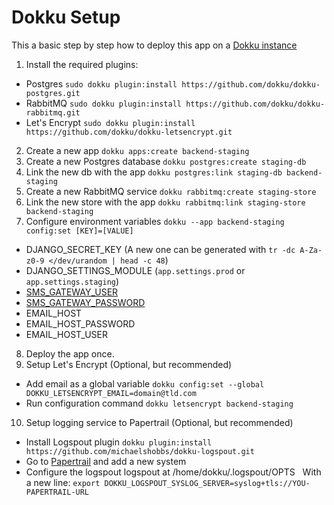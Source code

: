 # Dokku Setup

This a basic step by step how to deploy this app on a [Dokku instance](https://github.com/dokku/dokku)

1. Install the required plugins:
 - Postgres `sudo dokku plugin:install https://github.com/dokku/dokku-postgres.git`
 - RabbitMQ `sudo dokku plugin:install https://github.com/dokku/dokku-rabbitmq.git`
 - Let's Encrypt `sudo dokku plugin:install https://github.com/dokku/dokku-letsencrypt.git`
2. Create a new app `dokku apps:create backend-staging`
3. Create a new Postgres database `dokku postgres:create staging-db`
4. Link the new db with the app `dokku postgres:link staging-db backend-staging`
5. Create a new RabbitMQ service `dokku rabbitmq:create staging-store`
6. Link the new store with the app `dokku rabbitmq:link staging-store backend-staging`
7. Configure environment variables `dokku --app backend-staging config:set [KEY]=[VALUE]`
 - DJANGO_SECRET_KEY (A new one can be generated with `tr -dc A-Za-z0-9 </dev/urandom | head -c 48`)
 - DJANGO_SETTINGS_MODULE (`app.settings.prod` or `app.settings.staging`)
 - [SMS_GATEWAY_USER](https://smsgateway.me/admin/users/login#signup)
 - [SMS_GATEWAY_PASSWORD](https://smsgateway.me/admin/users/login#signup)
 - EMAIL_HOST
 - EMAIL_HOST_PASSWORD
 - EMAIL_HOST_USER
8. Deploy the app once.
9. Setup Let's Encrypt (Optional, but recommended)
 - Add email as a global variable `dokku config:set --global DOKKU_LETSENCRYPT_EMAIL=domain@tld.com`
 - Run configuration command `dokku letsencrypt backend-staging`
10. Setup logging service to Papertrail (Optional, but recommended)
 - Install Logspout plugin `dokku plugin:install https://github.com/michaelshobbs/dokku-logspout.git`
 - Go to [Papertrail](https://papertrailapp.com/) and add a new system
 - Configure the logspout logspout at /home/dokku/.logspout/OPTS
   With a new line: `export DOKKU_LOGSPOUT_SYSLOG_SERVER=syslog+tls://YOU-PAPERTRAIL-URL`
